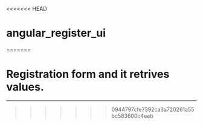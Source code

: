 <<<<<<< HEAD
# angular_register_ui
=======
# Registration form and it retrives values.

_____


>>>>>>> 0944797cfe7392ca3a720261a55bc583600c4eeb
